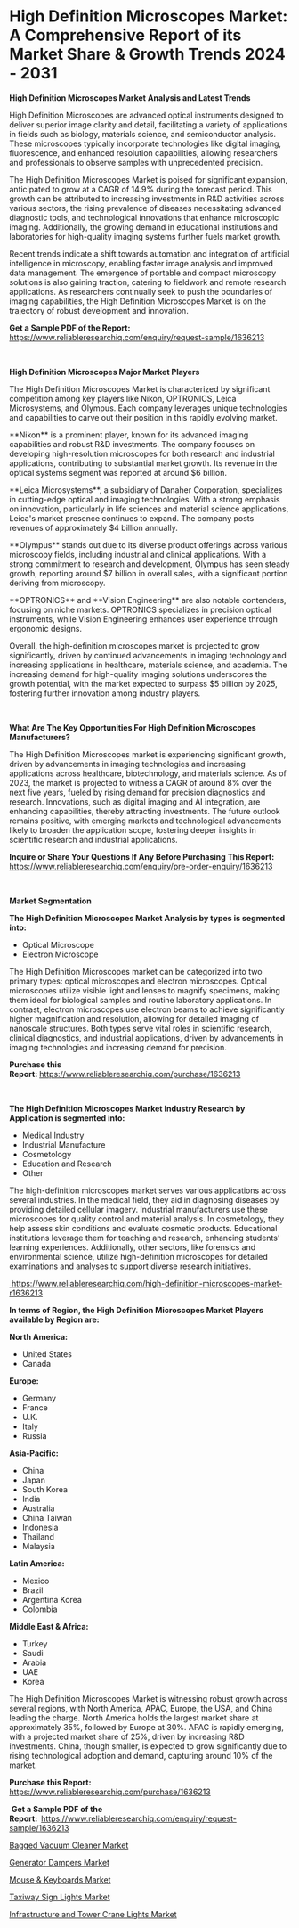 <p><h1>High Definition Microscopes Market: A Comprehensive Report of its Market Share & Growth Trends 2024 - 2031</h1></p><p><strong>High Definition Microscopes Market Analysis and Latest Trends</strong></p>
<p><p>High Definition Microscopes are advanced optical instruments designed to deliver superior image clarity and detail, facilitating a variety of applications in fields such as biology, materials science, and semiconductor analysis. These microscopes typically incorporate technologies like digital imaging, fluorescence, and enhanced resolution capabilities, allowing researchers and professionals to observe samples with unprecedented precision.</p><p>The High Definition Microscopes Market is poised for significant expansion, anticipated to grow at a CAGR of 14.9% during the forecast period. This growth can be attributed to increasing investments in R&D activities across various sectors, the rising prevalence of diseases necessitating advanced diagnostic tools, and technological innovations that enhance microscopic imaging. Additionally, the growing demand in educational institutions and laboratories for high-quality imaging systems further fuels market growth.</p><p>Recent trends indicate a shift towards automation and integration of artificial intelligence in microscopy, enabling faster image analysis and improved data management. The emergence of portable and compact microscopy solutions is also gaining traction, catering to fieldwork and remote research applications. As researchers continually seek to push the boundaries of imaging capabilities, the High Definition Microscopes Market is on the trajectory of robust development and innovation.</p></p>
<p><strong>Get a Sample PDF of the Report:&nbsp;</strong> <a href="https://www.reliableresearchiq.com/enquiry/request-sample/1636213">https://www.reliableresearchiq.com/enquiry/request-sample/1636213</a></p>
<p>&nbsp;</p>
<p><strong>High Definition Microscopes Major Market Players</strong></p>
<p><p>The High Definition Microscopes Market is characterized by significant competition among key players like Nikon, OPTRONICS, Leica Microsystems, and Olympus. Each company leverages unique technologies and capabilities to carve out their position in this rapidly evolving market.</p><p>**Nikon** is a prominent player, known for its advanced imaging capabilities and robust R&D investments. The company focuses on developing high-resolution microscopes for both research and industrial applications, contributing to substantial market growth. Its revenue in the optical systems segment was reported at around $6 billion.</p><p>**Leica Microsystems**, a subsidiary of Danaher Corporation, specializes in cutting-edge optical and imaging technologies. With a strong emphasis on innovation, particularly in life sciences and material science applications, Leica's market presence continues to expand. The company posts revenues of approximately $4 billion annually.</p><p>**Olympus** stands out due to its diverse product offerings across various microscopy fields, including industrial and clinical applications. With a strong commitment to research and development, Olympus has seen steady growth, reporting around $7 billion in overall sales, with a significant portion deriving from microscopy.</p><p>**OPTRONICS** and **Vision Engineering** are also notable contenders, focusing on niche markets. OPTRONICS specializes in precision optical instruments, while Vision Engineering enhances user experience through ergonomic designs.</p><p>Overall, the high-definition microscopes market is projected to grow significantly, driven by continued advancements in imaging technology and increasing applications in healthcare, materials science, and academia. The increasing demand for high-quality imaging solutions underscores the growth potential, with the market expected to surpass $5 billion by 2025, fostering further innovation among industry players.</p></p>
<p>&nbsp;</p>
<p><strong>What Are The Key Opportunities For High Definition Microscopes Manufacturers?</strong></p>
<p><p>The High Definition Microscopes market is experiencing significant growth, driven by advancements in imaging technologies and increasing applications across healthcare, biotechnology, and materials science. As of 2023, the market is projected to witness a CAGR of around 8% over the next five years, fueled by rising demand for precision diagnostics and research. Innovations, such as digital imaging and AI integration, are enhancing capabilities, thereby attracting investments. The future outlook remains positive, with emerging markets and technological advancements likely to broaden the application scope, fostering deeper insights in scientific research and industrial applications.</p></p>
<p><strong>Inquire or Share Your Questions If Any Before Purchasing This Report:</strong> <a href="https://www.reliableresearchiq.com/enquiry/pre-order-enquiry/1636213">https://www.reliableresearchiq.com/enquiry/pre-order-enquiry/1636213</a></p>
<p>&nbsp;</p>
<p><strong>Market Segmentation</strong></p>
<p><strong>The High Definition Microscopes Market Analysis by types is segmented into:</strong></p>
<p><ul><li>Optical Microscope</li><li>Electron Microscope</li></ul></p>
<p><p>The High Definition Microscopes market can be categorized into two primary types: optical microscopes and electron microscopes. Optical microscopes utilize visible light and lenses to magnify specimens, making them ideal for biological samples and routine laboratory applications. In contrast, electron microscopes use electron beams to achieve significantly higher magnification and resolution, allowing for detailed imaging of nanoscale structures. Both types serve vital roles in scientific research, clinical diagnostics, and industrial applications, driven by advancements in imaging technologies and increasing demand for precision.</p></p>
<p><strong>Purchase this Report:&nbsp;</strong><a href="https://www.reliableresearchiq.com/purchase/1636213">https://www.reliableresearchiq.com/purchase/1636213</a></p>
<p>&nbsp;</p>
<p><strong>The High Definition Microscopes Market Industry Research by Application is segmented into:</strong></p>
<p><ul><li>Medical Industry</li><li>Industrial Manufacture</li><li>Cosmetology</li><li>Education and Research</li><li>Other</li></ul></p>
<p><p>The high-definition microscopes market serves various applications across several industries. In the medical field, they aid in diagnosing diseases by providing detailed cellular imagery. Industrial manufacturers use these microscopes for quality control and material analysis. In cosmetology, they help assess skin conditions and evaluate cosmetic products. Educational institutions leverage them for teaching and research, enhancing students’ learning experiences. Additionally, other sectors, like forensics and environmental science, utilize high-definition microscopes for detailed examinations and analyses to support diverse research initiatives.</p></p>
<p><a href="https://www.reliableresearchiq.com/high-definition-microscopes-market-r1636213">&nbsp;https://www.reliableresearchiq.com/high-definition-microscopes-market-r1636213</a></p>
<p><strong>In terms of Region, the High Definition Microscopes Market Players available by Region are:</strong></p>
<p>
    <p> <strong> North America: </strong>
        <ul>
            <li>United States</li>
            <li>Canada</li>
        </ul>
        </p> 
    <p> <strong> Europe: </strong>
        <ul>
            <li>Germany</li>
            <li>France</li>
            <li>U.K.</li>
            <li>Italy</li>
            <li>Russia</li>
        </ul>
        </p> 
    <p> <strong> Asia-Pacific: </strong>
        <ul>
            <li>China</li>
            <li>Japan</li>
            <li>South Korea</li>
            <li>India</li>
            <li>Australia</li>
            <li>China Taiwan</li>
            <li>Indonesia</li>
            <li>Thailand</li>
            <li>Malaysia</li>
        </ul>
        </p> 
    <p> <strong> Latin America: </strong>
        <ul>
            <li>Mexico</li>
            <li>Brazil</li>
            <li>Argentina Korea</li>
            <li>Colombia</li>
        </ul>
        </p> 
    <p> <strong> Middle East & Africa: </strong>
        <ul>
            <li>Turkey</li>
            <li>Saudi</li>
            <li>Arabia</li>
            <li>UAE</li>
            <li>Korea</li>
        </ul>
    </p>
    </p>
<p><p>The High Definition Microscopes Market is witnessing robust growth across several regions, with North America, APAC, Europe, the USA, and China leading the charge. North America holds the largest market share at approximately 35%, followed by Europe at 30%. APAC is rapidly emerging, with a projected market share of 25%, driven by increasing R&D investments. China, though smaller, is expected to grow significantly due to rising technological adoption and demand, capturing around 10% of the market.</p></p>
<p><strong>Purchase this Report: </strong><a href="https://www.reliableresearchiq.com/purchase/1636213">https://www.reliableresearchiq.com/purchase/1636213</a></p>
<p>&nbsp;<strong>Get a Sample PDF of the Report:&nbsp;&nbsp;</strong><a href="https://www.reliableresearchiq.com/enquiry/request-sample/1636213">https://www.reliableresearchiq.com/enquiry/request-sample/1636213</a></p>
<p><strong></strong></p>
<p><p><a href="https://issuu.com/reportprime-2/docs/bagged-vacuum-cleaner-market-size-2_952d35cb8704d1">Bagged Vacuum Cleaner Market</a></p><p><a href="https://www.linkedin.com/pulse/generator-dampers-market-investigation-industry-evolution-toaae?trackingId=mBKAw%2FXxS3OiynzvOkjvBA%3D%3D">Generator Dampers Market</a></p><p><a href="https://issuu.com/reportprime-2/docs/mouse-keyboards-market-size-2030.pp_3b51aa16c6b768">Mouse & Keyboards Market</a></p><p><a href="https://medium.com/@widyafarera_10297/how-are-regions-adapting-to-the-taxiway-sign-lights-market-06cfda22c27e?postPublishedType=repub">Taxiway Sign Lights Market</a></p><p><a href="https://medium.com/@widyafarera_10297/emerging-trends-in-infrastructure-and-tower-crane-lights-market-global-outlook-and-future-7f1148a2e1a9?postPublishedType=repub">Infrastructure and Tower Crane Lights Market</a></p></p>